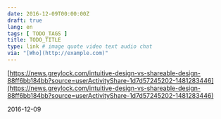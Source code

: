 ```yaml
---
date: 2016-12-09T00:00:00Z
draft: true
lang: en
tags: [ TODO_TAGS ]
title: TODO_TITLE
type: link # image quote video text audio chat
via: "[Who](http://example.com)"
---
```



[https://news.greylock.com/intuitive-design-vs-shareable-design-88ff6bb184bb?source=userActivityShare-1d7d57245202-1481283446](https://news.greylock.com/intuitive-design-vs-shareable-design-88ff6bb184bb?source=userActivityShare-1d7d57245202-1481283446)

2016-12-09
